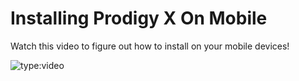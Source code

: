 # Installing Prodigy X On Mobile

Watch this video to figure out how to install on your mobile devices!

![type:video](https://www.youtube.com/embed/astYzqJkg1E)